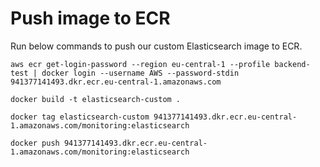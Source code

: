 # Push image to ECR
Run below commands to push our custom Elasticsearch image to ECR.
```
aws ecr get-login-password --region eu-central-1 --profile backend-test | docker login --username AWS --password-stdin 941377141493.dkr.ecr.eu-central-1.amazonaws.com
```

```
docker build -t elasticsearch-custom .
```

```
docker tag elasticsearch-custom 941377141493.dkr.ecr.eu-central-1.amazonaws.com/monitoring:elasticsearch
```

```
docker push 941377141493.dkr.ecr.eu-central-1.amazonaws.com/monitoring:elasticsearch
```
